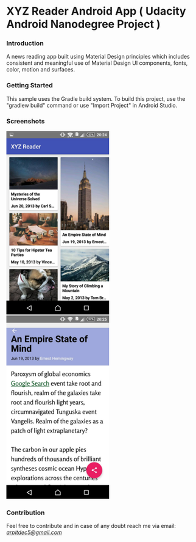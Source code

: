 # XYZ Reader Android App ( Udacity Android Nanodegree Project )


### Introduction

A news reading app built using Material Design principles which includes consistent and meaningful use of Material Design UI components, fonts, color, motion and surfaces.


### Getting Started

This sample uses the Gradle build system. To build this project, use the "gradlew build" command or use "Import Project" in Android Studio.


### Screenshots

<img src="docs/screenshots/pic2.png" height="480" width="270"/>
<img src="docs/screenshots/pic1.png" height="480" width="270"/>


### Contribution

Feel free to contribute and in case of any doubt reach me via email: *arpitdec5@gmail.com*
